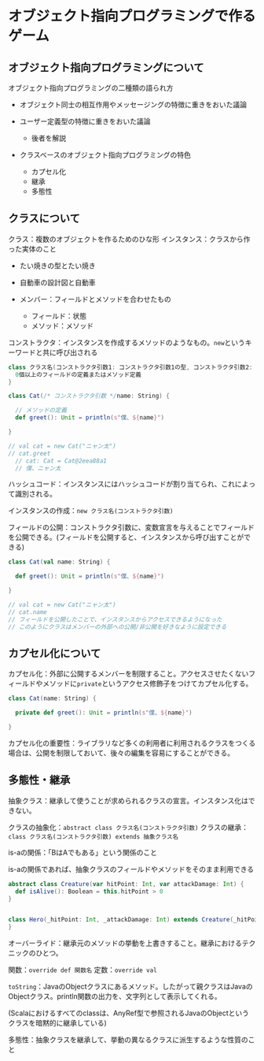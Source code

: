 # オブジェクト指向プログラミングで作るゲーム

## オブジェクト指向プログラミングについて

オブジェクト指向プログラミングの二種類の語られ方

- オブジェクト同士の相互作用やメッセージングの特徴に重きをおいた議論
- ユーザー定義型の特徴に重きをおいた議論
  - 後者を解説

- クラスベースのオブジェクト指向プログラミングの特色
  - カプセル化
  - 継承
  - 多態性

## クラスについて

クラス：複数のオブジェクトを作るためのひな形
インスタンス：クラスから作った実体のこと

- たい焼きの型とたい焼き
- 自動車の設計図と自動車

- メンバー：フィールドとメソッドを合わせたもの
  - フィールド：状態
  - メソッド：メソッド

コンストラクタ：インスタンスを作成するメソッドのようなもの。``new``というキーワードと共に呼び出される

```scala
class クラス名(コンストラクタ引数1: コンストラクタ引数1の型, コンストラクタ引数2: コンストラクタ引数2の型, ...) {
  0個以上のフィールドの定義またはメソッド定義
}

class Cat(/* コンストラクタ引数 */name: String) {

  // メソッドの定義
  def greet(): Unit = println(s"僕、${name}")

}

// val cat = new Cat("ニャン太")
// cat.greet
  // cat: Cat = Cat@2eea88a1
  // 僕、ニャン太
```

ハッシュコード：インスタンスにはハッシュコードが割り当てられ、これによって識別される。

インスタンスの作成：``new クラス名(コンストラクタ引数)``

フィールドの公開：コンストラクタ引数に、変数宣言を与えることでフィールドを公開できる。(フィールドを公開すると、インスタンスから呼び出すことができる)

```scala
class Cat(val name: String) {

  def greet(): Unit = println(s"僕、${name}")

}

// val cat = new Cat("ニャン太")
// cat.name
// フィールドを公開したことで、インスタンスからアクセスできるようになった
// このようにクラスはメンバーの外部への公開/非公開を好きなように設定できる
```

## カプセル化について

カプセル化：外部に公開するメンバーを制限すること。アクセスさせたくないフィールドやメソッドに``private``というアクセス修飾子をつけてカプセル化する。

```scala
class Cat(name: String) {

  private def greet(): Unit = println(s"僕、${name}")

}
```

カプセル化の重要性：ライブラリなど多くの利用者に利用されるクラスをつくる場合は、公開を制限しておいて、後々の編集を容易にすることができる。


## 多態性・継承

抽象クラス：継承して使うことが求められるクラスの宣言。インスタンス化はできない。

クラスの抽象化：``abstract class クラス名(コンストラクタ引数)``
クラスの継承：``class クラス名(コンストラクタ引数) extends 抽象クラス名``

is-aの関係：「BはAでもある」という関係のこと

is-aの関係であれば、抽象クラスのフィールドやメソッドをそのまま利用できる

```scala
abstract class Creature(var hitPoint: Int, var attackDamage: Int) {
  def isAlive(): Boolean = this.hitPoint > 0
}


class Hero(_hitPoint: Int, _attackDamage: Int) extends Creature(_hitPoint, _attackDamage) {
}
```

オーバーライド：継承元のメソッドの挙動を上書きすること。継承におけるテクニックのひとつ。

関数：``override def 関数名``
定数：``override val``

``toString``：JavaのObjectクラスにあるメソッド。したがって親クラスはJavaのObjectクラス。println関数の出力を、文字列として表示してくれる。

(Scalaにおけるすべてのclassは、AnyRef型で参照されるJavaのObjectというクラスを暗黙的に継承している)


多態性：抽象クラスを継承して、挙動の異なるクラスに派生するような性質のこと